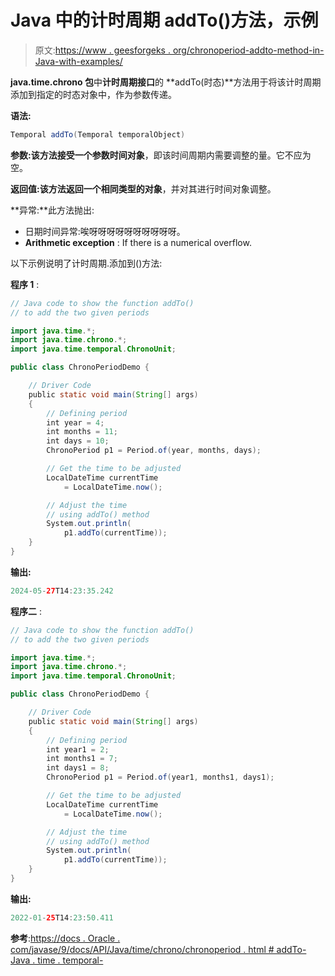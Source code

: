 # Java 中的计时周期 addTo()方法，示例

> 原文:[https://www . geesforgeks . org/chronoperiod-addto-method-in-Java-with-examples/](https://www.geeksforgeeks.org/chronoperiod-addto-method-in-java-with-examples/)

**java.time.chrono 包**中**计时周期接口**的 **addTo(时态)**方法用于将该计时周期添加到指定的时态对象中，作为参数传递。

**语法:**

```java
Temporal addTo(Temporal temporalObject)

```

**参数:**该方法接受一个参数**时间对象**，即该时间周期内需要调整的量。它不应为空。

**返回值:**该方法返回一个相同类型的**对象**，并对其进行时间对象调整。

**异常:**此方法抛出:

*   日期时间异常:唉呀呀呀呀呀呀呀呀呀呀。
*   **Arithmetic exception** : If there is a numerical overflow.

以下示例说明了计时周期.添加到()方法:

**程序 1** :

```java
// Java code to show the function addTo()
// to add the two given periods

import java.time.*;
import java.time.chrono.*;
import java.time.temporal.ChronoUnit;

public class ChronoPeriodDemo {

    // Driver Code
    public static void main(String[] args)
    {
        // Defining period
        int year = 4;
        int months = 11;
        int days = 10;
        ChronoPeriod p1 = Period.of(year, months, days);

        // Get the time to be adjusted
        LocalDateTime currentTime
            = LocalDateTime.now();

        // Adjust the time
        // using addTo() method
        System.out.println(
            p1.addTo(currentTime));
    }
}
```

**输出:**

```java
2024-05-27T14:23:35.242

```

**程序二** :

```java
// Java code to show the function addTo()
// to add the two given periods

import java.time.*;
import java.time.chrono.*;
import java.time.temporal.ChronoUnit;

public class ChronoPeriodDemo {

    // Driver Code
    public static void main(String[] args)
    {
        // Defining period
        int year1 = 2;
        int months1 = 7;
        int days1 = 8;
        ChronoPeriod p1 = Period.of(year1, months1, days1);

        // Get the time to be adjusted
        LocalDateTime currentTime
            = LocalDateTime.now();

        // Adjust the time
        // using addTo() method
        System.out.println(
            p1.addTo(currentTime));
    }
}
```

**输出:**

```java
2022-01-25T14:23:50.411

```

**参考**:[https://docs . Oracle . com/javase/9/docs/API/Java/time/chrono/chronoperiod . html # addTo-Java . time . temporal-](https://docs.oracle.com/javase/9/docs/api/java/time/chrono/ChronoPeriod.html#addTo-java.time.temporal.Temporal-)